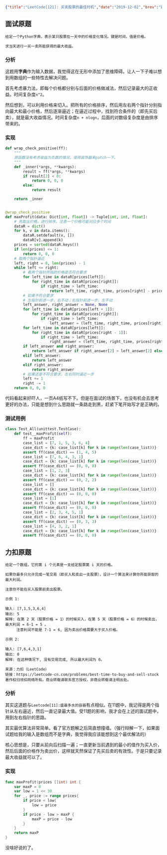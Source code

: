 ```json lw-blog-meta
{"title":"LeetCode[121]: 买卖股票的最佳时机","date":"2019-12-02","brev":"数据结构：数组。简单难度。面试遇到的题，虽然代码简单，但是需要一个巧妙的思维转换。","tags":["算法与数据结构"],"path":"blog/2019/191202-LeetCode-121.md"}
```



## 面试原题

```text
给定一个Python字典，表示某只股票在一天中的价格变化情况。键是时间，值是价格。

求当天进行一买一卖所能获得的最大收益。
```

### 分析

这题用**字典**作为输入数据，我觉得这在无形中添加了思维障碍。让人一下子难以想到用数组的一些特性去解决问题。

首先考虑暴力法，即每个价格都分别与后面的价格做减法，然后记录最大的正收益。时间复杂度`n^2`。

然后想到，可以利用价格来切入。把所有的价格排序，然后用左右两个指针分别指向最大和最小价格，然后逐渐逼近；在逼近过程中，找到符合条件的（即先买后卖），就是最大收益情况。时间复杂度`n + nlogn`，后面的对数级复杂度是由排序带来的。

### 实现

```python
def wrap_check_positive(ff):
    """
    原函数没有考虑收益为负数的情况。使用装饰器来patch一下。
    """
    def _inner(*args, **kwargs):
        result = ff(*args, **kwargs)
        if result[2] < 0:
            return 0, 0, 0
        else:
            return result

    return _inner


@wrap_check_positive
def maxProfit(data: Dict[int, float]) -> Tuple[int, int, float]:
    # 先取出价格，进行排序。注意一个价格可能对应多个时间
    dataR = dict()
    for k, v in data.items():
        dataR.setdefault(v, [])
        dataR[v].append(k)
    prices = sorted(dataR.keys())
    if len(prices) <= 1:
        return 0, 0, 0
    # 取两个指针逼近
    left, right = 0, len(prices) - 1
    while left <= right:
        # 看两个指针所指的价格是否符合要求
        for left_time in dataR[prices[left]]:
            for right_time in dataR[prices[right]]:
                if right_time > left_time:
                    return left_time, right_time, prices[right] - prices[left]
        # 如果不符合要求
        # 左指针前进一步，右不动；右指针前进一步，左不动
        left_answer, right_answer = None, None
        for left_time in dataR[prices[left + 1]]:
            for right_time in dataR[prices[right]]:
                if right_time > left_time:
                    left_answer = (left_time, right_time, prices[right] - prices[left + 1])
        for left_time in dataR[prices[left]]:
            for right_time in dataR[prices[right - 1]]:
                if right_time > left_time:
                    right_answer = (left_time, right_time, prices[right - 1] - prices[left])
        if left_answer and right_answer:
            return left_answer if right_answer[2] > left_answer[2] else right_answer
        elif left_answer:
            return left_answer
        elif right_answer:
            return right_answer
        # 如果还是不符合要求，左右同时逼近一步
        left += 1
        right -= 1
    return 0, 0, 0
```

代码看起来好吓人，一页A4纸写不下。但是在面试的场景下，也没有机会去思考更好的办法，只能是想到什么思路就一条路走到黑，赶紧下笔开始写才是正确的。

### 测试用例

```python
class Test_All(unittest.TestCase):
    def test__maxProfit(self):
        ff = maxProfit
        case_list = [7, 1, 5, 3, 6, 4]
        case_dict = {k: case_list[k] for k in range(len(case_list))}
        assert ff(case_dict) == (1, 4, 5)
        case_list = [7, 6, 4, 3, 1]
        case_dict = {k: case_list[k] for k in range(len(case_list))}
        assert ff(case_dict) == (0, 0, 0)
        case_list = [1, 2, 3]
        case_dict = {k: case_list[k] for k in range(len(case_list))}
        assert ff(case_dict) == (0, 2, 2)
        case_list = []
        case_dict = {k: case_list[k] for k in range(len(case_list))}
        assert ff(case_dict) == (0, 0, 0)
        case_list = [1]
        case_dict = {k: case_list[k] for k in range(len(case_list))}
        assert ff(case_dict) == (0, 0, 0)
        case_list = [2, 3, 4, 5, 1]
        case_dict = {k: case_list[k] for k in range(len(case_list))}
        assert ff(case_dict) == (0, 3, 3)
        case_list = [4, 3, 2, 1]
        case_dict = {k: case_list[k] for k in range(len(case_list))}
        assert ff(case_dict) == (0, 0, 0)
```

## 力扣原题

```text
给定一个数组，它的第 i 个元素是一支给定股票第 i 天的价格。

如果你最多只允许完成一笔交易（即买入和卖出一支股票），设计一个算法来计算你所能获取的最大利润。

注意你不能在买入股票前卖出股票。

示例 1:

输入: [7,1,5,3,6,4]
输出: 5
解释: 在第 2 天（股票价格 = 1）的时候买入，在第 5 天（股票价格 = 6）的时候卖出，最大利润 = 6-1 = 5 。
     注意利润不能是 7-1 = 6, 因为卖出价格需要大于买入价格。

示例 2:

输入: [7,6,4,3,1]
输出: 0
解释: 在这种情况下, 没有交易完成, 所以最大利润为 0。

来源：力扣（LeetCode）
链接：https://leetcode-cn.com/problems/best-time-to-buy-and-sell-stock
著作权归领扣网络所有。商业转载请联系官方授权，非商业转载请注明出处。
```

### 分析

其实这道题与`Leetcode[11]:盛最多水的容器`有点相似。在11题中，我记得是两个指针从左右逼近，然后一直记录最大值。受11题的影响，我才会在上述的面试题中，用到左右指针的思路。

其实最优算法非常简单。看了官方题解之后简直想撞墙。（强行辩解一下，如果面试题给我的输入是数组而不是字典，我觉得我应该能想到这个最优解法的）

核心思想是，只要从前向后扫描一遍；一直更新当前遇到的最小的值作为买入价，然后后面的价格作为卖出价，这样就天然保证了先买后卖的有效性。于是只要记录最大收益就可以了。

### 实现

```go
func maxProfit(prices []int) int {
    var maxP = 0
    var low = 1 << 30
    for _, price := range prices{
        if price < low{
            low = price
        }
        if price - low > maxP {
            maxP = price - low
        }
    }
    return maxP
}
```

没啥好说的了。
